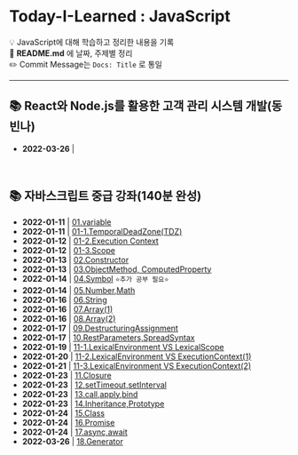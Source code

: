 # Today-I-Learned : JavaScript
💡 JavaScript에 대해 학습하고 정리한 내용을 기록 <br>
💬 **README.md** 에 날짜, 주제별 정리 <br>
✏️ Commit Message는 `Docs: Title` 로 통일

<hr>

## 📚 React와 Node.js를 활용한 고객 관리 시스템 개발(동빈나)
- **2022-03-26** | <a href=""></a>

<br>

## 📚 자바스크립트 중급 강좌(140분 완성)
- **2022-01-11** | <a href="https://github.com/dev-ku/Today-I-Learned/blob/main/javascript/%EC%9E%90%EB%B0%94%EC%8A%A4%ED%81%AC%EB%A6%BD%ED%8A%B8%20%EC%A4%91%EA%B8%89%20%EA%B0%95%EC%A2%8C(140%EB%B6%84%20%EC%99%84%EC%84%B1)/01.variable.md">01.variable</a>
- **2022-01-11** | <a href="https://github.com/dev-ku/Today-I-Learned/blob/main/javascript/%EC%9E%90%EB%B0%94%EC%8A%A4%ED%81%AC%EB%A6%BD%ED%8A%B8%20%EC%A4%91%EA%B8%89%20%EA%B0%95%EC%A2%8C(140%EB%B6%84%20%EC%99%84%EC%84%B1)/01-1.TemporalDeadZone(TDZ).md">01-1.TemporalDeadZone(TDZ)</a>
- **2022-01-12** | <a href="https://github.com/dev-ku/Today-I-Learned/blob/main/javascript/%EC%9E%90%EB%B0%94%EC%8A%A4%ED%81%AC%EB%A6%BD%ED%8A%B8%20%EC%A4%91%EA%B8%89%20%EA%B0%95%EC%A2%8C(140%EB%B6%84%20%EC%99%84%EC%84%B1)/01-2.Execution%20Context.md">01-2.Execution Context</a>
- **2022-01-12** | <a href="https://github.com/dev-ku/Today-I-Learned/blob/main/javascript/%EC%9E%90%EB%B0%94%EC%8A%A4%ED%81%AC%EB%A6%BD%ED%8A%B8%20%EC%A4%91%EA%B8%89%20%EA%B0%95%EC%A2%8C(140%EB%B6%84%20%EC%99%84%EC%84%B1)/01-3.Scope.md">01-3.Scope</a>
- **2022-01-13** | <a href="https://github.com/dev-ku/Today-I-Learned/blob/main/javascript/%EC%9E%90%EB%B0%94%EC%8A%A4%ED%81%AC%EB%A6%BD%ED%8A%B8%20%EC%A4%91%EA%B8%89%20%EA%B0%95%EC%A2%8C(140%EB%B6%84%20%EC%99%84%EC%84%B1)/02.Constructor.md">02.Constructor</a>
- **2022-01-13** | <a href="https://github.com/dev-ku/Today-I-Learned/blob/main/javascript/%EC%9E%90%EB%B0%94%EC%8A%A4%ED%81%AC%EB%A6%BD%ED%8A%B8%20%EC%A4%91%EA%B8%89%20%EA%B0%95%EC%A2%8C(140%EB%B6%84%20%EC%99%84%EC%84%B1)/03.ObjectMethod%2C%20ComputedProperty.md">03.ObjectMethod, ComputedProperty</a>
- **2022-01-14** | <a href="https://github.com/dev-ku/Today-I-Learned/blob/main/javascript/%EC%9E%90%EB%B0%94%EC%8A%A4%ED%81%AC%EB%A6%BD%ED%8A%B8%20%EC%A4%91%EA%B8%89%20%EA%B0%95%EC%A2%8C(140%EB%B6%84%20%EC%99%84%EC%84%B1)/04.Symbol.md">04.Symbol</a> `⭐추가 공부 필요⭐`
- **2022-01-14** | <a href="https://github.com/dev-ku/Today-I-Learned/blob/main/javascript/%EC%9E%90%EB%B0%94%EC%8A%A4%ED%81%AC%EB%A6%BD%ED%8A%B8%20%EC%A4%91%EA%B8%89%20%EA%B0%95%EC%A2%8C(140%EB%B6%84%20%EC%99%84%EC%84%B1)/05.Number%2CMath.md">05.Number,Math</a>
- **2022-01-16** | <a href="https://github.com/dev-ku/Today-I-Learned/blob/main/javascript/%EC%9E%90%EB%B0%94%EC%8A%A4%ED%81%AC%EB%A6%BD%ED%8A%B8%20%EC%A4%91%EA%B8%89%20%EA%B0%95%EC%A2%8C(140%EB%B6%84%20%EC%99%84%EC%84%B1)/06.String.md">06.String</a>
- **2022-01-16** | <a href="https://github.com/dev-ku/Today-I-Learned/blob/main/javascript/%EC%9E%90%EB%B0%94%EC%8A%A4%ED%81%AC%EB%A6%BD%ED%8A%B8%20%EC%A4%91%EA%B8%89%20%EA%B0%95%EC%A2%8C(140%EB%B6%84%20%EC%99%84%EC%84%B1)/07.Array(1).md">07.Array(1)</a>
- **2022-01-16** | <a href="https://github.com/dev-ku/Today-I-Learned/blob/main/javascript/%EC%9E%90%EB%B0%94%EC%8A%A4%ED%81%AC%EB%A6%BD%ED%8A%B8%20%EC%A4%91%EA%B8%89%20%EA%B0%95%EC%A2%8C(140%EB%B6%84%20%EC%99%84%EC%84%B1)/07.Array(2).md">08.Array(2)</a>
- **2022-01-17** | <a href="https://github.com/dev-ku/Today-I-Learned/blob/main/javascript/%EC%9E%90%EB%B0%94%EC%8A%A4%ED%81%AC%EB%A6%BD%ED%8A%B8%20%EC%A4%91%EA%B8%89%20%EA%B0%95%EC%A2%8C(140%EB%B6%84%20%EC%99%84%EC%84%B1)/09.DestructuringAssignment.md">09.DestructuringAssignment</a>
- **2022-01-17** | <a href="https://github.com/dev-ku/Today-I-Learned/blob/main/javascript/%EC%9E%90%EB%B0%94%EC%8A%A4%ED%81%AC%EB%A6%BD%ED%8A%B8%20%EC%A4%91%EA%B8%89%20%EA%B0%95%EC%A2%8C(140%EB%B6%84%20%EC%99%84%EC%84%B1)/10.RestParameters%2CSpreadSyntax.md">10.RestParameters,SpreadSyntax</a>
- **2022-01-19** | <a href="https://github.com/dev-ku/Today-I-Learned/blob/main/javascript/%EC%9E%90%EB%B0%94%EC%8A%A4%ED%81%AC%EB%A6%BD%ED%8A%B8%20%EC%A4%91%EA%B8%89%20%EA%B0%95%EC%A2%8C(140%EB%B6%84%20%EC%99%84%EC%84%B1)/11-1.LexicalEnviroment%20VS%20LexicalScope.md">11-1.LexicalEnvironment VS LexicalScope</a>
- **2022-01-20** | <a href="https://github.com/dev-ku/Today-I-Learned/blob/main/javascript/%EC%9E%90%EB%B0%94%EC%8A%A4%ED%81%AC%EB%A6%BD%ED%8A%B8%20%EC%A4%91%EA%B8%89%20%EA%B0%95%EC%A2%8C(140%EB%B6%84%20%EC%99%84%EC%84%B1)/11-2.LexicalEnviroment%20VS%20ExecutionContext(1).md">11-2.LexicalEnvironment VS ExecutionContext(1)</a>
- **2022-01-21** | <a href="https://github.com/dev-ku/Today-I-Learned/blob/main/javascript/%EC%9E%90%EB%B0%94%EC%8A%A4%ED%81%AC%EB%A6%BD%ED%8A%B8%20%EC%A4%91%EA%B8%89%20%EA%B0%95%EC%A2%8C(140%EB%B6%84%20%EC%99%84%EC%84%B1)/11-3.LexicalEnviroment%20VS%20ExecutionContext(2).md">11-3.LexicalEnvironment VS ExecutionContext(2)</a>
- **2022-01-23** | <a href="https://github.com/dev-ku/Today-I-Learned/blob/main/javascript/%EC%9E%90%EB%B0%94%EC%8A%A4%ED%81%AC%EB%A6%BD%ED%8A%B8%20%EC%A4%91%EA%B8%89%20%EA%B0%95%EC%A2%8C(140%EB%B6%84%20%EC%99%84%EC%84%B1)/11.Closure.md">11.Closure</a>
- **2022-01-23** | <a href="https://github.com/dev-ku/Today-I-Learned/blob/main/javascript/%EC%9E%90%EB%B0%94%EC%8A%A4%ED%81%AC%EB%A6%BD%ED%8A%B8%20%EC%A4%91%EA%B8%89%20%EA%B0%95%EC%A2%8C(140%EB%B6%84%20%EC%99%84%EC%84%B1)/12.setTimeout%2CsetInterval.md">12.setTimeout,setInterval</a>
- **2022-01-23** | <a href="https://github.com/dev-ku/Today-I-Learned/blob/main/javascript/%EC%9E%90%EB%B0%94%EC%8A%A4%ED%81%AC%EB%A6%BD%ED%8A%B8%20%EC%A4%91%EA%B8%89%20%EA%B0%95%EC%A2%8C(140%EB%B6%84%20%EC%99%84%EC%84%B1)/13.call%2Capply%2Cbind.md">13.call,apply,bind</a>
- **2022-01-23** | <a href="https://github.com/dev-ku/Today-I-Learned/blob/main/javascript/%EC%9E%90%EB%B0%94%EC%8A%A4%ED%81%AC%EB%A6%BD%ED%8A%B8%20%EC%A4%91%EA%B8%89%20%EA%B0%95%EC%A2%8C(140%EB%B6%84%20%EC%99%84%EC%84%B1)/14.Inheritance%2CPrototype.md">14.Inheritance,Prototype</a>
- **2022-01-24** | <a href="https://github.com/dev-ku/Today-I-Learned/blob/main/javascript/%EC%9E%90%EB%B0%94%EC%8A%A4%ED%81%AC%EB%A6%BD%ED%8A%B8%20%EC%A4%91%EA%B8%89%20%EA%B0%95%EC%A2%8C(140%EB%B6%84%20%EC%99%84%EC%84%B1)/15.Class.md">15.Class</a>
- **2022-01-24** | <a href="https://github.com/dev-ku/Today-I-Learned/blob/main/javascript/%EC%9E%90%EB%B0%94%EC%8A%A4%ED%81%AC%EB%A6%BD%ED%8A%B8%20%EC%A4%91%EA%B8%89%20%EA%B0%95%EC%A2%8C(140%EB%B6%84%20%EC%99%84%EC%84%B1)/16.Promise.md">16.Promise</a>
- **2022-01-24** | <a href="https://github.com/dev-ku/Today-I-Learned/blob/main/javascript/%EC%9E%90%EB%B0%94%EC%8A%A4%ED%81%AC%EB%A6%BD%ED%8A%B8%20%EC%A4%91%EA%B8%89%20%EA%B0%95%EC%A2%8C(140%EB%B6%84%20%EC%99%84%EC%84%B1)/17.async%2Cawait.md">17.async,await</a>
- **2022-03-26** | <a href="">18.Generator</a>



